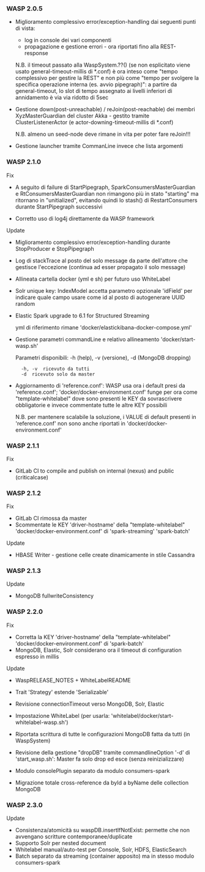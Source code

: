 ### WASP 2.0.5 ###

- Miglioramento complessivo error/exception-handling dai seguenti punti di vista:
	- log in console dei vari componenti
	- propagazione e gestione errori - ora riportati fino alla REST-response
	
	N.B. il timeout passato alla WaspSystem.??() (se non esplicitato viene usato general-timeout-millis di *.conf) è ora inteso come "tempo complessivo per gestire la REST" e non più come "tempo per svolgere la specifica operazione interna (es. avvio pipegraph)": a partire da general-timeout, lo slot di tempo assegnato ai livelli inferiori di annidamento è via via ridotto di 5sec

- Gestione down(post-unreachable) / reJoin(post-reachable) dei membri XyzMasterGuardian del cluster Akka - gestito tramite ClusterListenerActor (e actor-downing-timeout-millis di *.conf)
	
	N.B. almeno un seed-node deve rimane in vita per poter fare reJoin!!!

- Gestione launcher tramite CommanLine invece che lista argomenti


### WASP 2.1.0 ###

Fix
- A seguito di failure di StartPipegraph, SparkConsumersMasterGuardian e RtConsumersMasterGuardian non rimangono più in stato "starting" ma ritornano in "unitialized", evitando quindi lo stash() di RestartConsumers durante StartPipegraph successivi

- Corretto uso di log4j direttamente da WASP framework

Update
- Miglioramento complessivo error/exception-handling durante StopProducer e StopPipegraph

- Log di stackTrace al posto del solo message da parte dell'attore che gestisce l'eccezione (continua ad esser propagato il solo message)

- Allineata cartella docker (yml e sh) per futuro uso WhiteLabel

- Solr unique key: IndexModel accetta parametro opzionale 'idField' per indicare quale campo usare come id al posto di autogenerare UUID random

- Elastic Spark upgrade to 6.1 for Structured Streaming

	yml di riferimento rimane 'docker/elastickibana-docker-compose.yml'

- Gestione parametri commandLine e relativo allineamento 'docker/start-wasp.sh'
	
	Parametri disponibili: -h (help), -v (versione), -d (MongoDB dropping)
		
		-h, -v	ricevuto da tutti
		-d	ricevuto solo da master

- Aggiornamento di 'reference.conf': WASP usa ora i default presi da 'reference.conf'; 'docker/docker-environment.conf' funge per ora come "template-whitelabel" dove sono presenti le KEY da sovrascrivere obbligatorie e invece commentate tutte le altre KEY possibili
	
	N.B. per mantenere scalabile la soluzione, i VALUE di default presenti in 'reference.conf' non sono anche riportati in 'docker/docker-environment.conf'


### WASP 2.1.1 ###
Fix
- GitLab CI to compile and publish on internal (nexus) and public (criticalcase)


### WASP 2.1.2 ###
Fix
- GitLab CI rimossa da master
- Scommentate le KEY 'driver-hostname' della "template-whitelabel" 'docker/docker-environment.conf' di 'spark-streaming' 'spark-batch'

Update
- HBASE Writer - gestione celle create dinamicamente in stile Cassandra


### WASP 2.1.3 ###
Update
- MongoDB fullwriteConsistency


### WASP 2.2.0 ###
Fix
- Corretta la KEY 'driver-hostname' della "template-whitelabel" 'docker/docker-environment.conf' di 'spark-batch'
- MongoDB, Elastic, Solr considerano ora il timeout di configuration espresso in millis

Update
- WaspRELEASE_NOTES + WhiteLabelREADME

- Trait 'Strategy' estende 'Serializable'

- Revisione connectionTimeout verso MongoDB, Solr, Elastic

- Impostazione WhiteLabel (per usarla: 'whitelabel/docker/start-whitelabel-wasp.sh')

- Riportata scrittura di tutte le configurazioni MongoDB fatta da tutti (in WaspSystem)

- Revisione della gestione "dropDB" tramite commandlineOption '-d' di 'start_wasp.sh': Master fa solo drop ed esce (senza reinizializzare)

- Modulo consolePlugin separato da modulo consumers-spark

- Migrazione totale cross-reference da byId a byName delle collection MongoDB


### WASP 2.3.0 ###
Update
- Consistenza/atomicità su waspDB.insertIfNotExist: permette che non avvengano scritture contemporanee/duplicate
- Supporto Solr per nested document
- Whitelabel manual/auto-test per Console, Solr, HDFS, ElasticSearch
- Batch separato da streaming (container apposito) ma in stesso modulo consumers-spark